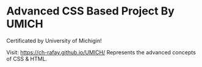 # Advanced CSS Based Project By UMICH
Certificated by University of Michigin!

Visit:   https://ch-rafay.github.io/UMICH/
Represents the advanced concepts of CSS & HTML.
